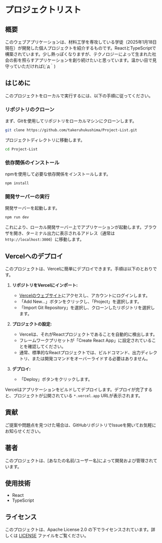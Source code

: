 # プロジェクトリスト

## 概要

このウェブアプリケーションは、材料工学を専攻している学徒（2025年1月18日現在）が開発した個人プロジェクトを紹介するものです。ReactとTypeScriptで構築されています。少し熱っぽくなりますが、テクノロジーによって生まれた社会の影を照らすアプリケーションを創り続けたいと思っています。温かい目で見守っていただければ(;´д｀)

## はじめに

このプロジェクトをローカルで実行するには、以下の手順に従ってください。

### リポジトリのクローン

まず、Gitを使用してリポジトリをローカルマシンにクローンします。

```bash
git clone https://github.com/takeruhukushima/Project-List.git
```

プロジェクトディレクトリに移動します。

```bash
cd Project-List
```

### 依存関係のインストール

npmを使用して必要な依存関係をインストールします。

```bash
npm install
```

### 開発サーバーの実行

開発サーバーを起動します。

```bash
npm run dev
```

これにより、ローカル開発サーバー上でアプリケーションが起動します。ブラウザを開き、ターミナル出力に表示されるアドレス（通常は `http://localhost:3000`）に移動します。

## Vercelへのデプロイ

このプロジェクトは、Vercelに簡単にデプロイできます。手順は以下のとおりです。

1. **リポジトリをVercelにインポート:**
   - [Vercelのウェブサイト](https://vercel.com/)にアクセスし、アカウントにログインします。
   - 「Add New...」ボタンをクリックし、「Project」を選択します。
   - 「Import Git Repository」を選択し、クローンしたリポジトリを選択します。

2. **プロジェクトの設定:**
   - Vercelは、それがReactプロジェクトであることを自動的に検出します。
   - フレームワークプリセットが「Create React App」に設定されていることを確認してください。
   - 通常、標準的なReactプロジェクトでは、ビルドコマンド、出力ディレクトリ、または開発コマンドをオーバーライドする必要はありません。

3. **デプロイ:**
   - 「Deploy」ボタンをクリックします。

Vercelはアプリケーションをビルドしてデプロイします。デプロイが完了すると、プロジェクトが公開されている `*.vercel.app` URLが表示されます。

## 貢献

ご提案や問題点を見つけた場合は、GitHubリポジトリでIssueを開いてお気軽にお知らせください。

## 著者

このプロジェクトは、[あなたの名前/ユーザー名]によって開発および管理されています。

## 使用技術

- React
- TypeScript

## ライセンス

このプロジェクトは、Apache License 2.0 の下でライセンスされています。詳しくは [LICENSE](LICENSE) ファイルをご覧ください。

